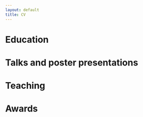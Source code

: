 ```yaml
---
layout: default
title: CV
---
```

# Education

# Talks and poster presentations

# Teaching

# Awards



